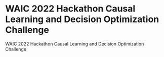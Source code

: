 # WAIC 2022 Hackathon Causal Learning and Decision Optimization Challenge
WAIC 2022 Hackathon Causal Learning and Decision Optimization Challenge
